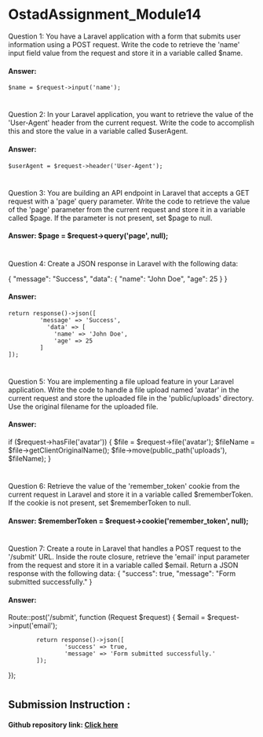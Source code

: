 # OstadAssignment_Module14

Question 1:
You have a Laravel application with a form that submits user information using a POST request. Write the code to retrieve the 'name' input field value from the request and store it in a variable called $name.
#### Answer:  
```
$name = $request->input('name');
```
#
 
Question 2:
In your Laravel application, you want to retrieve the value of the 'User-Agent' header from the current request. Write the code to accomplish this and store the value in a variable called $userAgent.
#### Answer: 
```
$userAgent = $request->header('User-Agent');
```
#

Question 3:
You are building an API endpoint in Laravel that accepts a GET request with a 'page' query parameter. Write the code to retrieve the value of the 'page' parameter from the current request and store it in a variable called $page. If the parameter is not present, set $page to null.
#### Answer: $page = $request->query('page', null);
#

Question 4:
Create a JSON response in Laravel with the following data:
 
{
    "message": "Success",
    "data": {
        "name": "John Doe",
        "age": 25
    }
}
#### Answer:  
   ```
   return response()->json([
    	  	'message' => 'Success',
    		  'data' => [
        		'name' => 'John Doe',
        		'age' => 25
    		]
   ]);
   ```
#

Question 5:
You are implementing a file upload feature in your Laravel application. Write the code to handle a file upload named 'avatar' in the current request and store the uploaded file in the 'public/uploads' directory. Use the original filename for the uploaded file.

#### Answer: 
  if ($request->hasFile('avatar')) {
    		$file = $request->file('avatar');
    		$fileName = $file->getClientOriginalName();
    		$file->move(public_path('uploads'), $fileName);
  }
#

Question 6:
Retrieve the value of the 'remember_token' cookie from the current request in Laravel and store it in a variable called $rememberToken. If the cookie is not present, set $rememberToken to null.

#### Answer: $rememberToken = $request->cookie('remember_token', null);
#

Question 7:
Create a route in Laravel that handles a POST request to the '/submit' URL. Inside the route closure, retrieve the 'email' input parameter from the request and store it in a variable called $email. Return a JSON response with the following data:
{
    "success": true,
    "message": "Form submitted successfully."
}

#### Answer: 
  Route::post('/submit', function (Request $request) {
    		$email = $request->input('email');

    		return response()->json([
        			'success' => true,
        			'message' => 'Form submitted successfully.'
    		]);
  });
#

## Submission Instruction :
#### Github repository link: [Click here](https://github.com/mahmudcdh/OstadAssignment_Module14.git)
